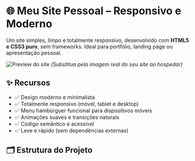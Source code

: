 # 🌐 Meu Site Pessoal – Responsivo e Moderno

Um site simples, limpo e totalmente responsivo, desenvolvido com **HTML5 e CSS3 puro**, sem frameworks. Ideal para portfólio, landing page ou apresentação pessoal.

![Preview do site](https://yudisnel48.github.io/Desafio-Devclub-1)
*(Substitua pela imagem real do seu site ao hospedar)*

## ✨ Recursos

- ✅ Design moderno e minimalista  
- ✅ Totalmente responsivo (móvel, tablet e desktop)  
- ✅ Menu hambúrguer funcional para dispositivos móveis  
- ✅ Animações suaves e transições naturais  
- ✅ Código semântico e acessível  
- ✅ Leve e rápido (sem dependências externas)

## 🗂 Estrutura do Projeto
